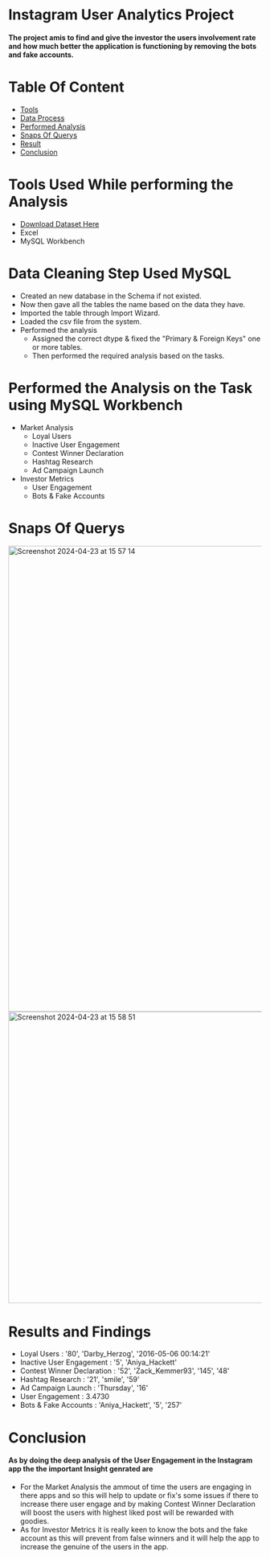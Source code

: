 # Instagram User Analytics Project
#### The project amis to find and give the investor the users involvement rate and how much better the application is functioning by removing the bots and fake accounts.


# Table Of Content
- [Tools](#tools-used-while-performing-the-analysis)
- [Data Process](#data-cleaning-step-used-mysql)
- [Performed Analysis](#performed-the-analysis-on-the-task-using-mysql-workbench)
- [Snaps Of Querys](#snaps-of-querys)
- [Result](#results-and-findings)
- [Conclusion](#conclusion)



# Tools Used While performing the Analysis
- [Download Dataset Here](https://docs.google.com/document/d/1-WhNRX1iYJIz7e5l28DMPWgsPklpE_w6/edit)
- Excel
- MySQL Workbench
  

# Data Cleaning Step Used MySQL
- Created an new database in the Schema if not existed.
- Now then gave all the tables the name based on the data they have.
- Imported the table through Import Wizard.
- Loaded the csv file from the system.
- Performed the  analysis
  - Assigned the correct dtype & fixed the "Primary & Foreign Keys" one or more tables.
  - Then performed the required analysis based on the tasks.



# Performed the Analysis on the Task using MySQL Workbench
- Market Analysis
   - Loyal Users
   - Inactive User Engagement
   - Contest Winner Declaration
   - Hashtag Research
   - Ad Campaign Launch
- Investor Metrics
   - User Engagement
   - Bots & Fake Accounts

# Snaps Of Querys 
<img width="927" alt="Screenshot 2024-04-23 at 15 57 14" src="https://github.com/Sonu-77/Instagram-User-Analytics-Project/assets/166591588/fabca5fd-07f5-4bb1-a12e-9f0aee6562ff"><img width="580" alt="Screenshot 2024-04-23 at 15 58 51" src="https://github.com/Sonu-77/Instagram-User-Analytics-Project/assets/166591588/c9b5fc85-f805-434d-a23f-d39751172bcc">

# Results and Findings
- Loyal Users : '80', 'Darby_Herzog',    '2016-05-06 00:14:21'
- Inactive User Engagement : '5',     'Aniya_Hackett'
- Contest Winner Declaration : '52',   'Zack_Kemmer93',    '145',       '48'
- Hashtag Research : '21',   'smile',    '59'
- Ad Campaign Launch : 'Thursday',     '16'
- User Engagement : 3.4730
- Bots & Fake Accounts : 'Aniya_Hackett',      '5',    '257'



 # Conclusion
 #### As by doing  the deep analysis of the User Engagement in the Instagram app the the important Insight genrated are 
 - For the Market Analysis the ammout of time the users are engaging in there apps and so this will help to update or fix's some issues if there to increase there user engage and by making Contest Winner Declaration will boost the users with highest liked post will be rewarded with goodies.
- As for Investor Metrics it is really keen to know the bots and the fake account as this will prevent from false winners and it will help the app to increase the genuine of the users in the app.

